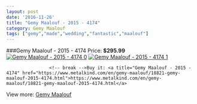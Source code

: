 ```yaml
---
layout: post
date: '2016-11-26'
title: "Gemy Maalouf - 2015 - 4174"
category: Gemy Maalouf
tags: ["gemy","made","wedding","fantastic","maalouf"]
---
```

###Gemy Maalouf - 2015 - 4174
Price: **$295.99**
<a href="https://www.metalkind.com/en/gemy-maalouf/18821-gemy-maalouf-2015-4174.html"><img src="http://img.metalkind.com/77045-thickbox_default/gemy-maalouf-2015-4174.jpg" alt="Gemy Maalouf - 2015 - 4174 0" /></a>
<a href="https://www.metalkind.com/en/gemy-maalouf/18821-gemy-maalouf-2015-4174.html"><img src="http://img.metalkind.com/77046-thickbox_default/gemy-maalouf-2015-4174.jpg" alt="Gemy Maalouf - 2015 - 4174 1" /></a>


					<!-- break -->Buy it: <a title="Gemy Maalouf - 2015 - 4174" href="https://www.metalkind.com/en/gemy-maalouf/18821-gemy-maalouf-2015-4174.html">https://www.metalkind.com/en/gemy-maalouf/18821-gemy-maalouf-2015-4174.html</a>
View more: [Gemy Maalouf](https://www.metalkind.com/en/53-gemy-maalouf)